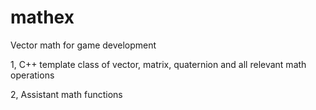 mathex
======

Vector math for game development


1, C++ template class of vector, matrix, quaternion and all relevant math operations

2, Assistant math functions
